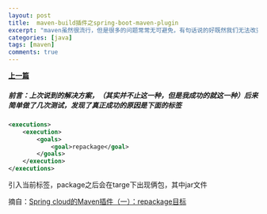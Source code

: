 ```yaml
---
layout: post
title:  maven-build插件之spring-boot-maven-plugin
excerpt: "maven虽然很流行，但是很多的问题常常无可避免，有句话说的好既然我们无法改变（当前如果是大神也可以重写一下maven的框架），就想办法适应它，发现就记录..."
categories: [java]
tags: [maven]
comments: true
---
```


[**上一篇**](https://silentself.github.io/articles/2018-11/maven-build-1)

##### 前言：上次说到的解决方案，（其实并不止这一种，但是我成功的就这一种）后来简单做了几次测试，发现了真正成功的原因是下面的标签

```xml
<executions>
    <execution>
        <goals>
            <goal>repackage</goal>
        </goals>
    </execution>
</executions>
```

引入当前标签，package之后会在targe下出现俩包，其中jar文件

摘自：[Spring cloud的Maven插件（一）：repackage目标](http://www.cnblogs.com/zhouqinxiong/p/repackage.html)